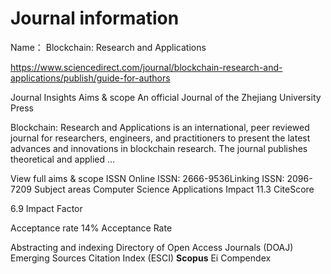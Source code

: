 # Journal information
Name：
Blockchain: Research and Applications

https://www.sciencedirect.com/journal/blockchain-research-and-applications/publish/guide-for-authors


Journal Insights
Aims & scope
An official Journal of the Zhejiang University Press

Blockchain: Research and Applications is an international, peer reviewed journal for researchers, engineers, and practitioners to present the latest advances and innovations in blockchain research. The journal publishes theoretical and applied …


View full aims & scope
ISSN
Online ISSN: 2666-9536Linking ISSN: 2096-7209
Subject areas
Computer Science Applications
Impact
11.3
CiteScore

6.9
Impact Factor

Acceptance rate
14%
Acceptance Rate

Abstracting and indexing
Directory of Open Access Journals (DOAJ)
Emerging Sources Citation Index (ESCI)
**Scopus**
Ei Compendex
